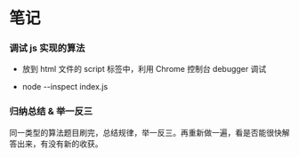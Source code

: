# 笔记

### 调试 js 实现的算法

- 放到 html 文件的 script 标签中，利用 Chrome 控制台 debugger 调试

- node --inspect index.js

### 归纳总结 & 举一反三

同一类型的算法题目刷完，总结规律，举一反三。再重新做一遍，看是否能很快解答出来，有没有新的收获。
